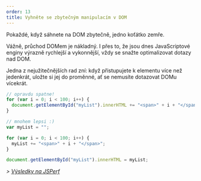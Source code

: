 ```yaml
---
order: 13
title: Vyhněte se zbytečným manipulacím v DOM
---
```


Pokaždé, když sáhnete na DOM zbytečně, jedno koťátko zemře.

Vážně, průchod DOMem je nákladný. I přes to, že jsou dnes JavaScriptové enginy výrazně rychlejší a vykonnější, vždy se snažte optimalizovat dotazy nad DOM.

Jedna z nejužitečnějších rad zní: když přistupujete k elementu více než jedenkrát, uložte si jej do proměnné, ať se nemusíte dotazovat DOMu vícekrát.

```js
// opravdu spatne!
for (var i = 0; i < 100; i++) {
  document.getElementById("myList").innerHTML += "<span>" + i + "</span>";
}
```

```js
// mnohem lepsi :)
var myList = "";

for (var i = 0; i < 100; i++) {
  myList += "<span>" + i + "</span>";
}

document.getElementById("myList").innerHTML = myList;
```

*> [Výsledky na JSPerf](http://jsperf.com/browser-diet-dom-manipulation/11)*
